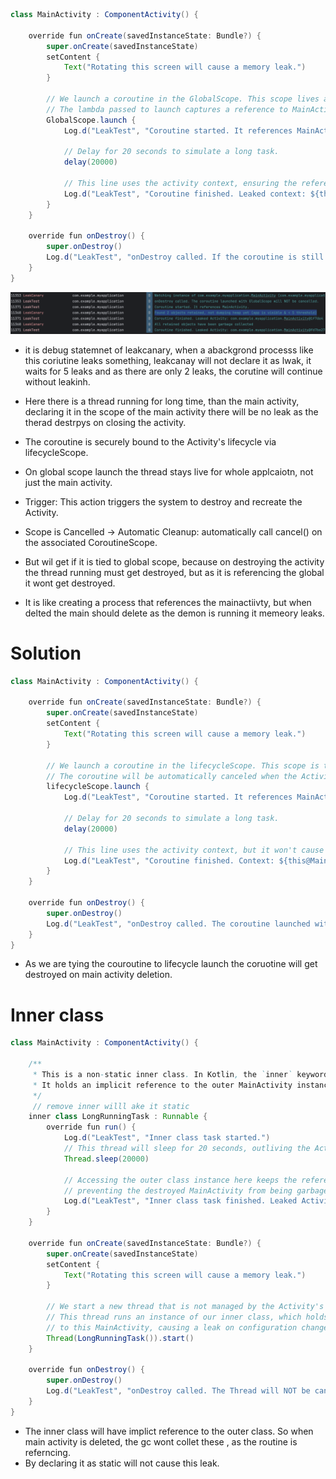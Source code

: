 ```java
class MainActivity : ComponentActivity() {

    override fun onCreate(savedInstanceState: Bundle?) {
        super.onCreate(savedInstanceState)
        setContent {
            Text("Rotating this screen will cause a memory leak.")
        }

        // We launch a coroutine in the GlobalScope. This scope lives as long as the application.
        // The lambda passed to launch captures a reference to MainActivity.
        GlobalScope.launch {
            Log.d("LeakTest", "Coroutine started. It references MainActivity.")

            // Delay for 20 seconds to simulate a long task.
            delay(20000)

            // This line uses the activity context, ensuring the reference is held.
            Log.d("LeakTest", "Coroutine finished. Leaked context: ${this@MainActivity.applicationContext}")
        }
    }

    override fun onDestroy() {
        super.onDestroy()
        Log.d("LeakTest", "onDestroy called. If the coroutine is still running, a leak will occur.")
    }
}

```
<img src="imag/non_static_inner_class/non_static_inner_class.png">

- it is debug statemnet of leakcanary, when a abackgrond processs like this coriutine leaks something, leakcanay will not declare it as lwak, it waits for 5 leaks and as there are only 2 leaks, the corutine will continue without leakinh.

- Here there is a thread running for long time, than the main activity, declaring it in the scope of the main activity there will be no leak as the therad destrpys on closing the activity.
- The coroutine is securely bound to the Activity's lifecycle via lifecycleScope.
- On global scope launch the thread stays live for whole applcaiotn, not just the main activity.
- Trigger: This action triggers the system to destroy and recreate the Activity.
- Scope is Cancelled -> Automatic Cleanup: automatically call cancel() on the associated CoroutineScope.
- But wil get if it is tied to global scope, because on destroying the activity the thread running must get destroyed, but as it is referencing the global it wont get destroyed.
- It is like creating a  process that references the mainactiivty, but when delted the main should delete as the demon is running it memeory leaks.
# Solution

```java
class MainActivity : ComponentActivity() {

    override fun onCreate(savedInstanceState: Bundle?) {
        super.onCreate(savedInstanceState)
        setContent {
            Text("Rotating this screen will cause a memory leak.")
        }

        // We launch a coroutine in the lifecycleScope. This scope is tied to the Activity's lifecycle.
        // The coroutine will be automatically canceled when the Activity is destroyed.
        lifecycleScope.launch {
            Log.d("LeakTest", "Coroutine started. It references MainActivity.")

            // Delay for 20 seconds to simulate a long task.
            delay(20000)

            // This line uses the activity context, but it won't cause a leak because the scope is managed.
            Log.d("LeakTest", "Coroutine finished. Context: ${this@MainActivity.applicationContext}")
        }
    }

    override fun onDestroy() {
        super.onDestroy()
        Log.d("LeakTest", "onDestroy called. The coroutine launched with lifecycleScope will be cancelled.")
    }
}

```
- As we are tying the couroutine to lifecycle launch the coruotine will get destroyed on main activity deletion.

# Inner class
```java
class MainActivity : ComponentActivity() {

    /**
     * This is a non-static inner class. In Kotlin, the `inner` keyword makes it so.
     * It holds an implicit reference to the outer MainActivity instance.
     */
     // remove inner willl ake it static
    inner class LongRunningTask : Runnable {
        override fun run() {
            Log.d("LeakTest", "Inner class task started.")
            // This thread will sleep for 20 seconds, outliving the Activity on rotation.
            Thread.sleep(20000)

            // Accessing the outer class instance here keeps the reference alive,
            // preventing the destroyed MainActivity from being garbage collected.
            Log.d("LeakTest", "Inner class task finished. Leaked Activity: ${this@MainActivity}")
        }
    }

    override fun onCreate(savedInstanceState: Bundle?) {
        super.onCreate(savedInstanceState)
        setContent {
            Text("Rotating this screen will cause a memory leak.")
        }

        // We start a new thread that is not managed by the Activity's lifecycle.
        // This thread runs an instance of our inner class, which holds a reference
        // to this MainActivity, causing a leak on configuration change.
        Thread(LongRunningTask()).start()
    }

    override fun onDestroy() {
        super.onDestroy()
        Log.d("LeakTest", "onDestroy called. The Thread will NOT be cancelled.")
    }
}
```
- The inner class will have implict reference to the outer class. So when main activity is deleted, the gc wont collet these , as the routine is referncing.
- By declaring it as static will not cause this leak.